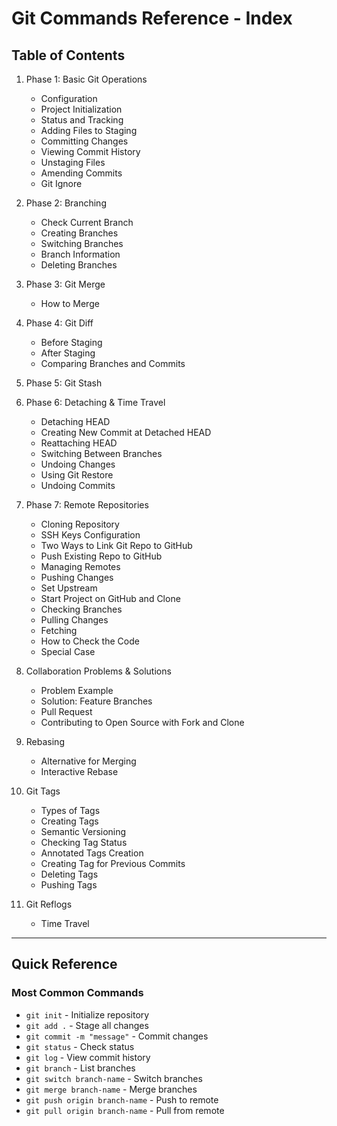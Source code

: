 # Git Commands Reference - Index

## Table of Contents

1. Phase 1: Basic Git Operations
    - Configuration
    - Project Initialization
    - Status and Tracking
    - Adding Files to Staging
    - Committing Changes
    - Viewing Commit History
    - Unstaging Files
    - Amending Commits
    - Git Ignore
2. Phase 2: Branching
    
    - Check Current Branch
    - Creating Branches
    - Switching Branches
    - Branch Information
    - Deleting Branches
3. Phase 3: Git Merge
    
    - How to Merge
4. Phase 4: Git Diff
    
    - Before Staging
    - After Staging
    - Comparing Branches and Commits
5. Phase 5: Git Stash
    
6. Phase 6: Detaching & Time Travel
    
    - Detaching HEAD
    - Creating New Commit at Detached HEAD
    - Reattaching HEAD
    - Switching Between Branches
    - Undoing Changes
    - Using Git Restore
    - Undoing Commits
7. Phase 7: Remote Repositories
    
    - Cloning Repository
    - SSH Keys Configuration
    - Two Ways to Link Git Repo to GitHub
    - Push Existing Repo to GitHub
    - Managing Remotes
    - Pushing Changes
    - Set Upstream
    - Start Project on GitHub and Clone
    - Checking Branches
    - Pulling Changes
    - Fetching
    - How to Check the Code
    - Special Case
8. Collaboration Problems & Solutions
    
    - Problem Example
    - Solution: Feature Branches
    - Pull Request
    - Contributing to Open Source with Fork and Clone
9. Rebasing
    
    - Alternative for Merging
    - Interactive Rebase
10. Git Tags
    
    - Types of Tags
    - Creating Tags
    - Semantic Versioning
    - Checking Tag Status
    - Annotated Tags Creation
    - Creating Tag for Previous Commits
    - Deleting Tags
    - Pushing Tags
11. Git Reflogs
    
    - Time Travel

---

## Quick Reference

### Most Common Commands

- `git init` - Initialize repository
- `git add .` - Stage all changes
- `git commit -m "message"` - Commit changes
- `git status` - Check status
- `git log` - View commit history
- `git branch` - List branches
- `git switch branch-name` - Switch branches
- `git merge branch-name` - Merge branches
- `git push origin branch-name` - Push to remote
- `git pull origin branch-name` - Pull from remote
